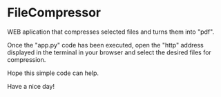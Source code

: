 # FileCompressor
WEB aplication that compresses selected files and turns them into "pdf".

Once the "app.py" code has been executed, open the "http" address displayed in the terminal in your browser and select the desired files for compression.

Hope this simple code can help.

Have a nice day!
